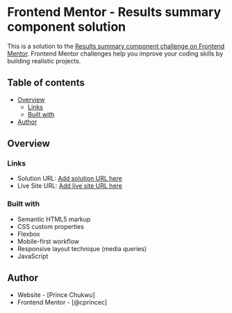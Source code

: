 # Frontend Mentor - Results summary component solution

This is a solution to the [Results summary component challenge on Frontend Mentor](https://www.frontendmentor.io/challenges/results-summary-component-CE_K6s0maV). Frontend Mentor challenges help you improve your coding skills by building realistic projects.

## Table of contents

- [Overview](#overview)
  - [Links](#links)
  - [Built with](#built-with)
- [Author](#author)

## Overview

### Links

- Solution URL: [Add solution URL here](https://github.com/cprincec/frontendmentor/tree/main/qr-code-component-main)
- Live Site URL: [Add live site URL here](https://cprincec.github.io/frontendmentor/qr-code-component-main/design/)

### Built with

- Semantic HTML5 markup
- CSS custom properties
- Flexbox
- Mobile-first workflow
- Responsive layout technique (media queries)
- JavaScript

## Author

- Website - [Prince Chukwu]
- Frontend Mentor - [@cprincec]
